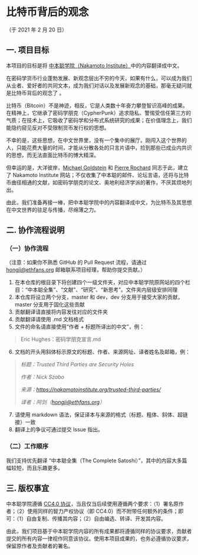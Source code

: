 # 比特币背后的观念

（于 2021 年 2 月 20 日）

## 一. 项目目标

本项目的目标是将 [中本聪学院（Nakamoto Institute）](https://nakamotoinstitute.org/)中的内容翻译成中文。

在密码学货币行业蓬勃发展、新观念层出不穷的今天，如果有什么，可以成为我们从业者、爱好者的共同文本，成为我们对话以及发展新观念的基础，那毫无疑问就是比特币背后的观念了 。

比特币（Bitcoin）不是神迹，相反，它是人类数十年奋力攀登智识高峰的成果。在精神上，它继承了密码学朋克（CypherPunk）追求隐私、警惕受信任第三方的气质；在技术上，它吸收了密码学和分布式系统研究的成果；在价值理念上，我们能隐约窥见反对不受限制货币发行权的思想。

不幸的是，这些思想，在中文世界里，没有一个集中的展厅。刚闯入这个世界的人，只能花费大量的时间，才能从分散各处的只言片语中，捡到那些已成业内共识的思想，而无法直面比特币的博大精深。

但幸运的是，大洋彼岸，[Michael Goldstein](http://bitstein.org/) 和 [Pierre Rochard](https://lightningpowerusers.com/home/) 同志于此，建立了 Nakamoto Institute 网站；不仅收集了中本聪的邮件、论坛言语，还将与比特币曲径相通的文献，如密码学朋克的论文、奥地利经济学派的著作，不厌其烦地列出。

由此，我们准备再接一棒，把中本聪学院中的内容翻译成中文，为比特币及其思想在中文世界的驻足与传播，尽绵薄之力。

## 二. 协作流程说明

### （一）协作流程

（注意：如果你不熟悉 GitHub 的 Pull Request 流程，请通过 hongji@ethfans.org 邮箱联系项目经理，帮助你提交贡献。）

1. 在本仓库的根目录下将创建四个一级文件夹，对应中本聪学院原网站的四个栏目：“中本聪全集”、“文献”、“研究”、“新思考”。文件夹内层级安排同理
2. 本仓库将设立两个分支，master 和 dev，dev 分支用于接受大家的贡献，master 分支用于固化这些贡献
3. 贡献翻译请直接将内容发往对应的文件夹
4. 贡献翻译请使用 .md 文档格式
5. 文件的命名请直接使用“作者 + 标题所译出的中文”，例：

>Eric Hughes：密码学朋克宣言.md

6. 文档的开头用斜体标示原文的标题、作者、来源网址、译者姓名及邮箱，例：

> *标题：Trusted Third Parties are Security Holes*
>
> *作者：Nick Szabo*
>
> *来源：https://nakamotoinstitute.org/trusted-third-parties/*
>
> *译者：阿剑（hongji@ethfans.org）*

7. 请使用 markdown 语法，保证译本与来源的格式（标题、粗体、斜体、超链接）一致
8. 翻译上的争议可通过提交 Issue 指出。

### （二）工作顺序

我们支持优先翻译 “中本聪全集（The Complete Satoshi）”，其中的内容大多篇幅较短，而且乐趣更多。

## 三. 版权事宜

中本聪学院遵循 [CC4.0 协议](https://creativecommons.org/licenses/by-sa/4.0/)，当且仅当后续使用遵循两个要求：（1）署名原作者；（2）使用同样的智力产权协议（即 CC4.0）而不附带任何额外的条件；即可：（1）自由复制、传播其内容；（2）自由编选、转译、开发其内容。

由此，我们项目基于中本聪学院内容的所有成果都将遵循同样的协议要求，贡献者提交的所有内容一律视作同意该协议。使用本项目成果的，也务必遵循协议要求，保留原作者及贡献者的署名。

